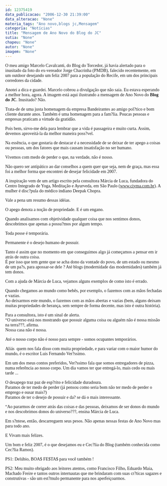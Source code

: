 ```yaml
---
id: 12375419
data_publicacao: "2006-12-30 21:39:00"
data_alteracao: "None"
materia_tags: "Ano novo,blogs jc,Mensagem"
categoria: "Notícias"
title: "Mensagem de Ano Novo do Blog do JC"
sutia: "None"
chapeu: "None"
autor: "None"
imagem: "None"
---
```

<p><P><FONT face=Verdana>O meu amigo Marcelo Cavalcanti, do Blog do Torcedor, já havia alertado para o inusitado da foto do ex-vereador Jorge Chacrinha (PMDB), falecido recentemente, em um outdoor desejando um feliz 2007 para a população do Recife, em um dos principais corredores da cidade.</FONT></P></p>
<p><P><FONT face=Verdana>Anotei a dica e guardei. Marcelo cobrou a divulgação que não saia. Eu estava esperando a melhor hora, agora. A imagem está aqui ilustrando a mensagem de Ano Novo do <STRONG>Blog do JC</STRONG>. Inusitado? Não.</FONT></P></p>
<p><P><FONT face=Verdana>Trata-de de uma justa homenagem da empresa Bandeirantes ao amigo pol?tico e bom cliente durante anos. Também é uma homenagem para a fam?lia. Poucas pessoas e empresas praticam a virtude da gratidão.</FONT></P></p>
<p><P><FONT face=Verdana>Pois bem, sirvo-me dela para lembrar que a vida é passageira e muito curta. Assim, devemos aproveitá-la da melhor maneira poss?vel.</FONT></P></p>
<p><P><FONT face=Verdana>Na essência, o que gostaria de destacar é a necessidade de se deixar de ter apego a coisas ou pessoas, um dos fatores que mais causam insatisfação no ser humano.</FONT></P></p>
<p><P><FONT face=Verdana>Vivemos com medo de perder o que, na verdade, não é nosso.</FONT></P></p>
<p><P><FONT face=Verdana>Não quero ser antipático ao dar conselhos a quem quer que seja, nem de graça, mas essa foi a melhor forma que encontrei de desejar felicidade em 2007.</FONT></P></p>
<p><P><FONT face=Verdana>A inspiração vem de um artigo escrito pela consultora Márcia de Luca, fundadora do Centro Integrado de Yoga, Meditação e Ayurveda, em São Paulo (</FONT><A href=\"https://www.ciyma.com.br/\"><FONT face=Verdana>www.ciyma.com.br</FONT></A><FONT face=Verdana>). A mulher é disc?pula do médico indiano Deepak Chopra.</FONT></P></p>
<p><P><FONT face=Verdana>Vale a pena um resumo dessas idéias.</FONT></P></p>
<p><P><FONT face=Verdana>O apego denota a noção de propriedade. E é um engano.</FONT></P></p>
<p><P><FONT face=Verdana>Quando analisamos com objetividade qualquer coisa que nos sentimos donos, descobrimos que apenas a possu?mos por algum tempo.</FONT></P></p>
<p><P><FONT face=Verdana>Toda posse é temporária.</FONT></P></p>
<p><P><FONT face=Verdana>Permanente é o desejo humano de possuir.</FONT></P></p>
<p><P><FONT face=Verdana>Tanto é assim que no momento em que conseguimos algo já começamos a pensar em ir atrás de outra coisa.<BR>É por isso que tem gente que se acha dono da vontade do povo, de um estado ou mesmo de um pa?s, para apossar-se dele ? Até blogs (modernidade das modernidades) também já tem donos.</FONT></P></p>
<p><P><FONT face=Verdana>Com a ajuda de Márcia de Luca, vejamos alguns exemplos de como isto é errado.</FONT></P></p>
<p><P><FONT face=Verdana>Quando chegamos ao mundo como bebês, por exemplo, o fazemos com as mãos fechadas e vazias.<BR>Ao deixarmos este mundo, o fazemos com as mãos abertas e vazias (bem, alguns deixam muitas propriedades de herança, sem sempre de forma decente, mas isto é outra história).</FONT></P></p>
<p><P><FONT face=Verdana>Para a consultora, isto é um sinal de alerta. <BR>“O universo está nos mostrando que possuir alguma coisa ou alguém não é nossa missão na terra???, afirma.<BR>Nossa casa não é nossa.</FONT></P></p>
<p><P><FONT face=Verdana>Até o nosso corpo não é nosso para sempre - somos ocupantes temporários.</FONT></P></p>
<p><P><FONT face=Verdana>Aliás&nbsp; quem nos fala disso com muita propriedade, e para variar com o maior humor do mundo, é o escritor Luis Fernando Ver?ssimo. </FONT></P></p>
<p><P><FONT face=Verdana>Em um dos meus contos preferidos, Ver?ssimo fala que somos entregadores de pizza, numa referência ao nosso corpo. Um dia vamos ter que entregá-lo, mais cedo ou mais tarde ...</FONT></P></p>
<p><P><FONT face=Verdana>O desapego traz paz de esp?rito e felicidade duradoura.<BR>Paramos de ter medo de perder (já pensou como seria bom não ter medo de perder o emprego e ousar mais?)<BR>Paramos de ter o desejo de possuir e da? se dá o mais interessante.</FONT></P></p>
<p><P><FONT face=Verdana>“Ao pararmos de correr atrás das coisas e das pessoas, deixamos de ser donos do mundo e nos descobrimos donos do universo???, ensina Márcia de Luca.</FONT></P></p>
<p><P><FONT face=Verdana>Em s?ntese, então, descarreguem seus pesos. Não apenas nessas festas de Ano Novo mas para todo ano.</FONT></P></p>
<p><P><FONT face=Verdana>E Vivam mais felizes.</FONT></P></p>
<p><P><FONT face=Verdana>Um bom e feliz 2007, é o que desejamos eu e Cec?lia do Blog (também conhecida como Cec?lia Ramos).</FONT></P></p>
<p><P><FONT face=Verdana>PS1: Delúbio, BOA$ FE$TA$ para você também !</FONT></P></p>
<p><P><FONT face=Verdana>PS2: Meu muito obrigado aos leitores atentos, como Francisco Filho, Eduardo Maia, Machado Freire e tantos outros internautas que me brindaram com suas cr?ticas sagazes e construtivas - são um est?mulo permanente para nos aperfeiçoarmos.</FONT></P> </p>
